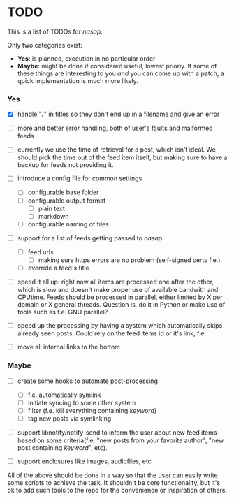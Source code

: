TODO
====

This is a list of TODOs for _nasap_.

Only two categories exist:
- **Yes**: is planned, execution in no particular order
- **Maybe**: might be done if considered useful, lowest prioriy. If some of
these things are interesting to you _and_ you can come up with a patch, a quick
implementation is much more likely.

### Yes

- [x] handle "/" in titles so they don't end up in a filename and give an error
- [ ] more and better error handling, both of user's faults and malformed feeds
- [ ] currently we use the time of retrieval for a post, which isn't ideal. We
    should pick the time out of the feed item itself, but making sure to have a
    backup for feeds not providing it.
- [ ] introduce a config file for common settings
  - [ ] configurable base folder
  - [ ] configurable output format
    - [ ] plain text
    - [ ] markdown
  - [ ] configurable naming of files

- [ ] support for a list of feeds getting passed to _nasap_
  - [ ] feed urls
    - [ ] making sure https errors are no problem (self-signed certs f.e.)
  - [ ] override a feed's title

- [ ] speed it all up: right now all items are processed one after the other,
    which is slow and doesn't make proper use of available bandwith and CPUtime.
    Feeds should be processed in parallel, either limited by X per domain or
    X general threads. Question is, do it in Python or make use of tools such as
    f.e. GNU parallel?

- [ ] speed up the processing by having a system which automatically skips
    already seen posts. Could rely on the feed items id or it's link, f.e.

- [ ] move all internal links to the bottom

### Maybe

- [ ] create some hooks to automate post-processing
    - [ ] f.e. automatically symlink
    - [ ] initiate syncing to some other system
    - [ ] filter (f.e. kill everything containing _keyword_)
    - [ ] tag new posts via symlinking

- [ ] support libnotify/notify-send to inform the user about new feed items
    based on some criteria(f.e. "new posts from your favorite author", "new post
    containing _keyword_", etc).

- [ ] support enclosures like images, audiofiles, etc

All of the above should be done in a way so that the user can easily write some
scripts to achieve the task. It shouldn't be core functionality, but it's ok to
add such tools to the repo for the convenience or inspiration of others.